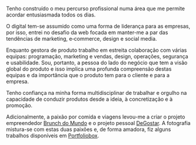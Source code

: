 Tenho construído o meu percurso profissional numa área que me permite acordar entusiasmada todos os dias.

O digital tem-se assumido como uma forma de liderança para as empresas, por isso, entrei no desafio da web focada em manter-me a par das tendências de marketing, e&#x2011;commerce, design e social media.

Enquanto gestora de produto trabalho em estreita colaboração com várias equipas: programação, marketing e vendas, design, operações, segurança e usabilidade. Sou, portanto, a pessoa do lado do negócio que tem a visão global do produto e isso implica uma profunda compreensão destas equipas e da importância que o produto tem para o cliente e para a empresa.

Tenho confiança na minha forma multidisciplinar de trabalhar e orgulho na capacidade de conduzir produtos desde a ideia, à concretização e à promoção.

Adicionalmente, a paixão por comida e viagens levou-me a criar o projeto empreendedor [Brunch do Mundo](https://www.facebook.com/brunchdomundo/) e o projeto pessoal [DeGostar](http://degostar.pt/). A fotografia mistura-se com estas duas paixões e, de forma amadora, fiz alguns trabalhos disponíveis em [Portfoliobox](http://ritagilpires.portfoliobox.net/).
